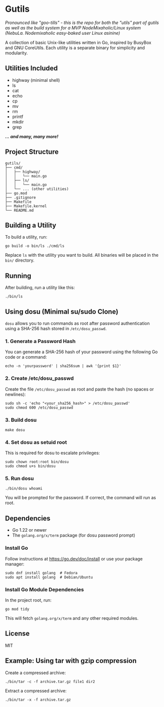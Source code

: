 # Gutils

_Pronounced like "goo-tills" - this is the repo for both the "utils" part of gutils as well as the build system for a MVP NodeMixaholic/Linux system (NebuLa. Nodemixaholic easy-baked user Linux asinine)_

A collection of basic Unix-like utilities written in Go, inspired by BusyBox and GNU CoreUtils. Each utility is a separate binary for simplicity and modularity.

## Utilities Included
- highway (minimal shell)
- ls
- cat
- echo
- cp
- mv
- rm
- printf
- mkdir
- grep

***... and many, many more!***

## Project Structure

```
gutils/
├── cmd/
│   ├── highway/
│   │   └── main.go
│   ├── ls/
│   │   └── main.go
│   └── ... (other utilities)
├── go.mod
├── .gitignore
├── Makefile
├── Makefile.kernel
└── README.md
```

## Building a Utility

To build a utility, run:

```
go build -o bin/ls ./cmd/ls
```

Replace `ls` with the utility you want to build. All binaries will be placed in the `bin/` directory.

## Running

After building, run a utility like this:

```
./bin/ls
```

## Using dosu (Minimal su/sudo Clone)

`dosu` allows you to run commands as root after password authentication using a SHA-256 hash stored in `/etc/dosu_passwd`.

### 1. Generate a Password Hash

You can generate a SHA-256 hash of your password using the following Go code or a command:

```
echo -n 'yourpassword' | sha256sum | awk '{print $1}'
```

### 2. Create /etc/dosu_passwd

Create the file `/etc/dosu_passwd` as root and paste the hash (no spaces or newlines):

```
sudo sh -c 'echo "<your_sha256_hash>" > /etc/dosu_passwd'
sudo chmod 600 /etc/dosu_passwd
```

### 3. Build dosu

```
make dosu
```

### 4. Set dosu as setuid root

This is required for dosu to escalate privileges:

```
sudo chown root:root bin/dosu
sudo chmod u+s bin/dosu
```

### 5. Run dosu

```
./bin/dosu whoami
```

You will be prompted for the password. If correct, the command will run as root.

## Dependencies

- Go 1.22 or newer
- The `golang.org/x/term` package (for dosu password prompt)

### Install Go

Follow instructions at https://go.dev/doc/install or use your package manager:

```
sudo dnf install golang  # Fedora
sudo apt install golang  # Debian/Ubuntu
```

### Install Go Module Dependencies

In the project root, run:

```
go mod tidy
```

This will fetch `golang.org/x/term` and any other required modules.

## License
MIT 

## Example: Using tar with gzip compression

Create a compressed archive:
```
./bin/tar -c -f archive.tar.gz file1 dir2
```

Extract a compressed archive:
```
./bin/tar -x -f archive.tar.gz
``` 
